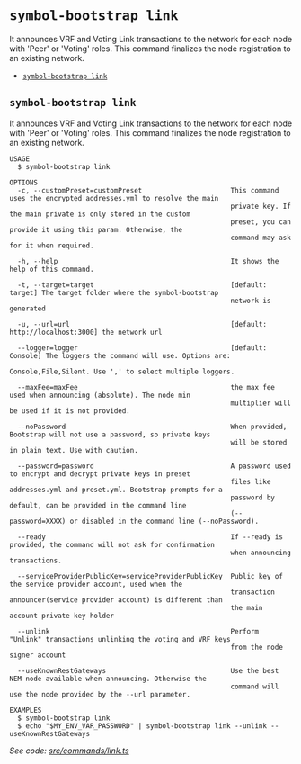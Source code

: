 `symbol-bootstrap link`
=======================

It announces VRF and Voting Link transactions to the network for each node with 'Peer' or 'Voting' roles. This command finalizes the node registration to an existing network.

* [`symbol-bootstrap link`](#symbol-bootstrap-link)

## `symbol-bootstrap link`

It announces VRF and Voting Link transactions to the network for each node with 'Peer' or 'Voting' roles. This command finalizes the node registration to an existing network.

```
USAGE
  $ symbol-bootstrap link

OPTIONS
  -c, --customPreset=customPreset                      This command uses the encrypted addresses.yml to resolve the main
                                                       private key. If the main private is only stored in the custom
                                                       preset, you can provide it using this param. Otherwise, the
                                                       command may ask for it when required.

  -h, --help                                           It shows the help of this command.

  -t, --target=target                                  [default: target] The target folder where the symbol-bootstrap
                                                       network is generated

  -u, --url=url                                        [default: http://localhost:3000] the network url

  --logger=logger                                      [default: Console] The loggers the command will use. Options are:
                                                       Console,File,Silent. Use ',' to select multiple loggers.

  --maxFee=maxFee                                      the max fee used when announcing (absolute). The node min
                                                       multiplier will be used if it is not provided.

  --noPassword                                         When provided, Bootstrap will not use a password, so private keys
                                                       will be stored in plain text. Use with caution.

  --password=password                                  A password used to encrypt and decrypt private keys in preset
                                                       files like addresses.yml and preset.yml. Bootstrap prompts for a
                                                       password by default, can be provided in the command line
                                                       (--password=XXXX) or disabled in the command line (--noPassword).

  --ready                                              If --ready is provided, the command will not ask for confirmation
                                                       when announcing transactions.

  --serviceProviderPublicKey=serviceProviderPublicKey  Public key of the service provider account, used when the
                                                       transaction announcer(service provider account) is different than
                                                       the main account private key holder

  --unlink                                             Perform "Unlink" transactions unlinking the voting and VRF keys
                                                       from the node signer account

  --useKnownRestGateways                               Use the best NEM node available when announcing. Otherwise the
                                                       command will use the node provided by the --url parameter.

EXAMPLES
  $ symbol-bootstrap link
  $ echo "$MY_ENV_VAR_PASSWORD" | symbol-bootstrap link --unlink --useKnownRestGateways
```

_See code: [src/commands/link.ts](https://github.com/fboucquez/symbol-bootstrap/blob/v1.1.2/src/commands/link.ts)_
